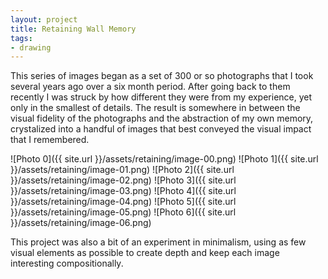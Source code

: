 ```yaml
---
layout: project
title: Retaining Wall Memory
tags:
- drawing
---
```


This series of images began as a set of 300 or so photographs that I took several years ago over a six month period. After going back to them recently I was struck by how different they were from my experience, yet only in the smallest of details. The result is somewhere in between the visual fidelity of the photographs and the abstraction of my own memory, crystalized into a handful of images that best conveyed the visual impact that I remembered.

![Photo 0]({{ site.url }}/assets/retaining/image-00.png)
![Photo 1]({{ site.url }}/assets/retaining/image-01.png)
![Photo 2]({{ site.url }}/assets/retaining/image-02.png)
![Photo 3]({{ site.url }}/assets/retaining/image-03.png)
![Photo 4]({{ site.url }}/assets/retaining/image-04.png)
![Photo 5]({{ site.url }}/assets/retaining/image-05.png)
![Photo 6]({{ site.url }}/assets/retaining/image-06.png)

This project was also a bit of an experiment in minimalism, using as few visual elements as possible to create depth and keep each image interesting compositionally.
